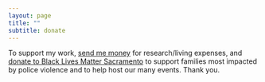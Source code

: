 ```yaml
---
layout: page
title: ""
subtitle: donate
---
```


To support my work, [send me money](www.venmo.com/miakd) for research/living expenses, and [donate to Black Lives Matter Sacramento](https://inciteinsight.nationbuilder.com/donate) to support families most impacted by police violence and to help host our many events.  Thank you.

